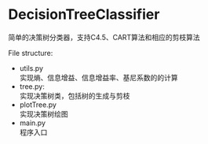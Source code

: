 # DecisionTreeClassifier
简单的决策树分类器，支持C4.5、CART算法和相应的剪枝算法

File structure:  
  - utils.py  
      实现熵、信息增益、信息增益率、基尼系数的的计算  
  - tree.py:  
      实现决策树类，包括树的生成与剪枝  
  - plotTree.py  
      实现决策树绘图  
  - main.py  
      程序入口  
    
